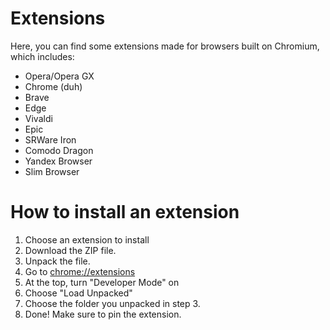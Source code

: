 # Extensions

Here, you can find some extensions made for browsers built on Chromium, which includes:
- Opera/Opera GX
- Chrome (duh)
- Brave
- Edge
- Vivaldi
- Epic
- SRWare Iron
- Comodo Dragon
- Yandex Browser
- Slim Browser

# How to install an extension
1. Choose an extension to install
2. Download the ZIP file.
3. Unpack the file.
5. Go to [chrome://extensions](chrome://extensions)
6. At the top, turn "Developer Mode" on
7. Choose "Load Unpacked"
8. Choose the folder you unpacked in step 3.
9. Done! Make sure to pin the extension.
